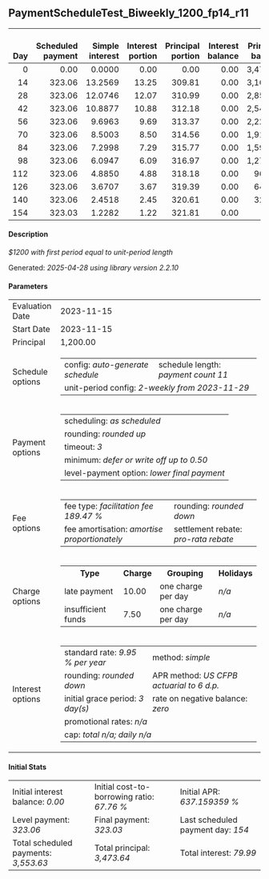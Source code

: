 <h2>PaymentScheduleTest_Biweekly_1200_fp14_r11</h2>
<table>
    <thead style="vertical-align: bottom;">
        <th style="text-align: right;">Day</th>
        <th style="text-align: right;">Scheduled payment</th>
        <th style="text-align: right;">Simple interest</th>
        <th style="text-align: right;">Interest portion</th>
        <th style="text-align: right;">Principal portion</th>
        <th style="text-align: right;">Interest balance</th>
        <th style="text-align: right;">Principal balance</th>
        <th style="text-align: right;">Total simple interest</th>
        <th style="text-align: right;">Total interest</th>
        <th style="text-align: right;">Total principal</th>
    </thead>
    <tr style="text-align: right;">
        <td class="ci00">0</td>
        <td class="ci01" style="white-space: nowrap;">0.00</td>
        <td class="ci02">0.0000</td>
        <td class="ci03">0.00</td>
        <td class="ci04">0.00</td>
        <td class="ci05">0.00</td>
        <td class="ci06">3,473.64</td>
        <td class="ci07">0.0000</td>
        <td class="ci08">0.00</td>
        <td class="ci09">0.00</td>
    </tr>
    <tr style="text-align: right;">
        <td class="ci00">14</td>
        <td class="ci01" style="white-space: nowrap;">323.06</td>
        <td class="ci02">13.2569</td>
        <td class="ci03">13.25</td>
        <td class="ci04">309.81</td>
        <td class="ci05">0.00</td>
        <td class="ci06">3,163.83</td>
        <td class="ci07">13.2569</td>
        <td class="ci08">13.25</td>
        <td class="ci09">309.81</td>
    </tr>
    <tr style="text-align: right;">
        <td class="ci00">28</td>
        <td class="ci01" style="white-space: nowrap;">323.06</td>
        <td class="ci02">12.0746</td>
        <td class="ci03">12.07</td>
        <td class="ci04">310.99</td>
        <td class="ci05">0.00</td>
        <td class="ci06">2,852.84</td>
        <td class="ci07">25.3315</td>
        <td class="ci08">25.32</td>
        <td class="ci09">620.80</td>
    </tr>
    <tr style="text-align: right;">
        <td class="ci00">42</td>
        <td class="ci01" style="white-space: nowrap;">323.06</td>
        <td class="ci02">10.8877</td>
        <td class="ci03">10.88</td>
        <td class="ci04">312.18</td>
        <td class="ci05">0.00</td>
        <td class="ci06">2,540.66</td>
        <td class="ci07">36.2192</td>
        <td class="ci08">36.20</td>
        <td class="ci09">932.98</td>
    </tr>
    <tr style="text-align: right;">
        <td class="ci00">56</td>
        <td class="ci01" style="white-space: nowrap;">323.06</td>
        <td class="ci02">9.6963</td>
        <td class="ci03">9.69</td>
        <td class="ci04">313.37</td>
        <td class="ci05">0.00</td>
        <td class="ci06">2,227.29</td>
        <td class="ci07">45.9155</td>
        <td class="ci08">45.89</td>
        <td class="ci09">1,246.35</td>
    </tr>
    <tr style="text-align: right;">
        <td class="ci00">70</td>
        <td class="ci01" style="white-space: nowrap;">323.06</td>
        <td class="ci02">8.5003</td>
        <td class="ci03">8.50</td>
        <td class="ci04">314.56</td>
        <td class="ci05">0.00</td>
        <td class="ci06">1,912.73</td>
        <td class="ci07">54.4158</td>
        <td class="ci08">54.39</td>
        <td class="ci09">1,560.91</td>
    </tr>
    <tr style="text-align: right;">
        <td class="ci00">84</td>
        <td class="ci01" style="white-space: nowrap;">323.06</td>
        <td class="ci02">7.2998</td>
        <td class="ci03">7.29</td>
        <td class="ci04">315.77</td>
        <td class="ci05">0.00</td>
        <td class="ci06">1,596.96</td>
        <td class="ci07">61.7156</td>
        <td class="ci08">61.68</td>
        <td class="ci09">1,876.68</td>
    </tr>
    <tr style="text-align: right;">
        <td class="ci00">98</td>
        <td class="ci01" style="white-space: nowrap;">323.06</td>
        <td class="ci02">6.0947</td>
        <td class="ci03">6.09</td>
        <td class="ci04">316.97</td>
        <td class="ci05">0.00</td>
        <td class="ci06">1,279.99</td>
        <td class="ci07">67.8103</td>
        <td class="ci08">67.77</td>
        <td class="ci09">2,193.65</td>
    </tr>
    <tr style="text-align: right;">
        <td class="ci00">112</td>
        <td class="ci01" style="white-space: nowrap;">323.06</td>
        <td class="ci02">4.8850</td>
        <td class="ci03">4.88</td>
        <td class="ci04">318.18</td>
        <td class="ci05">0.00</td>
        <td class="ci06">961.81</td>
        <td class="ci07">72.6953</td>
        <td class="ci08">72.65</td>
        <td class="ci09">2,511.83</td>
    </tr>
    <tr style="text-align: right;">
        <td class="ci00">126</td>
        <td class="ci01" style="white-space: nowrap;">323.06</td>
        <td class="ci02">3.6707</td>
        <td class="ci03">3.67</td>
        <td class="ci04">319.39</td>
        <td class="ci05">0.00</td>
        <td class="ci06">642.42</td>
        <td class="ci07">76.3660</td>
        <td class="ci08">76.32</td>
        <td class="ci09">2,831.22</td>
    </tr>
    <tr style="text-align: right;">
        <td class="ci00">140</td>
        <td class="ci01" style="white-space: nowrap;">323.06</td>
        <td class="ci02">2.4518</td>
        <td class="ci03">2.45</td>
        <td class="ci04">320.61</td>
        <td class="ci05">0.00</td>
        <td class="ci06">321.81</td>
        <td class="ci07">78.8177</td>
        <td class="ci08">78.77</td>
        <td class="ci09">3,151.83</td>
    </tr>
    <tr style="text-align: right;">
        <td class="ci00">154</td>
        <td class="ci01" style="white-space: nowrap;">323.03</td>
        <td class="ci02">1.2282</td>
        <td class="ci03">1.22</td>
        <td class="ci04">321.81</td>
        <td class="ci05">0.00</td>
        <td class="ci06">0.00</td>
        <td class="ci07">80.0459</td>
        <td class="ci08">79.99</td>
        <td class="ci09">3,473.64</td>
    </tr>
</table>
<h4>Description</h4>
<p><i>$1200 with first period equal to unit-period length</i></p>
<p>Generated: <i>2025-04-28 using library version 2.2.10</i></p>
<h4>Parameters</h4>
<table>
    <tr>
        <td>Evaluation Date</td>
        <td>2023-11-15</td>
    </tr>
    <tr>
        <td>Start Date</td>
        <td>2023-11-15</td>
    </tr>
    <tr>
        <td>Principal</td>
        <td>1,200.00</td>
    </tr>
    <tr>
        <td>Schedule options</td>
        <td>
            <table>
                <tr>
                    <td>config: <i>auto-generate schedule</i></td>
                    <td>schedule length: <i><i>payment count</i> 11</i></td>
                </tr>
                <tr>
                    <td colspan="2" style="white-space: nowrap;">unit-period config: <i>2-weekly from 2023-11-29</i></td>
                </tr>
            </table>
        </td>
    </tr>
    <tr>
        <td>Payment options</td>
        <td>
            <table>
                <tr>
                    <td>scheduling: <i>as scheduled</i></td>
                </tr>
                <tr>
                    <td>rounding: <i>rounded up</i></td>
                </tr>
                <tr>
                    <td>timeout: <i>3</i></td>
                </tr>
                <tr>
                    <td>minimum: <i>defer&nbsp;or&nbsp;write&nbsp;off&nbsp;up&nbsp;to&nbsp;0.50</i></td>
                </tr>
                <tr>
                    <td>level-payment option: <i>lower&nbsp;final&nbsp;payment</i></td>
                </tr>
            </table>
        </td>
    </tr>
    <tr>
        <td>Fee options</td>
        <td>
            <table>
                <tr>
                    <td>fee type: <i><i>facilitation fee</i> 189.47 %</i></td>
                    <td>rounding: <i>rounded down</i></td>
                </tr>
                <tr>
                    <td>fee amortisation: <i>amortise proportionately</i></td>
                    <td>settlement rebate: <i>pro-rata rebate</i></td>
                </tr>
            </table>
        </td>
    </tr>
    <tr>
        <td>Charge options</td>
        <td>
            <table>
                <tr>
                    <th>Type</th>
                    <th>Charge</th>
                    <th>Grouping</th>
                    <th>Holidays</th>
                </tr>
                <tr>
                    <td>late payment</td>
                    <td>10.00</td><td>one charge per day</td><td><i>n/a</i></td>
                </tr>
                <tr>
                    <td>insufficient funds</td>
                    <td>7.50</td><td>one charge per day</td><td><i>n/a</i></td>
                </tr>
            </table>
        </td>
    </tr>
    <tr>
        <td>Interest options</td>
        <td>
            <table>
                <tr>
                    <td>standard rate: <i>9.95 % per year</i></td>
                    <td>method: <i>simple</i></td>
                </tr>
                <tr>
                    <td>rounding: <i>rounded down</i></td>
                    <td>APR method: <i>US CFPB actuarial to 6 d.p.</i></td>
                </tr>
                <tr>
                    <td>initial grace period: <i>3 day(s)</i></td>
                    <td>rate on negative balance: <i>zero</i></td>
                </tr>
                <tr>
                    <td colspan="2">promotional rates: <i><i>n/a</i></i></td>
                </tr>
                <tr>
                    <td colspan="2">cap: <i>total <i>n/a</i>; daily <i>n/a</i></td>
                </tr>
            </table>
        </td>
    </tr>
</table>
<h4>Initial Stats</h4>
<table>
    <tr>
        <td>Initial interest balance: <i>0.00</i></td>
        <td>Initial cost-to-borrowing ratio: <i>67.76 %</i></td>
        <td>Initial APR: <i>637.159359 %</i></td>
    </tr>
    <tr>
        <td>Level payment: <i>323.06</i></td>
        <td>Final payment: <i>323.03</i></td>
        <td>Last scheduled payment day: <i>154</i></td>
    </tr>
    <tr>
        <td>Total scheduled payments: <i>3,553.63</i></td>
        <td>Total principal: <i>3,473.64</i></td>
        <td>Total interest: <i>79.99</i></td>
    </tr>
</table>
